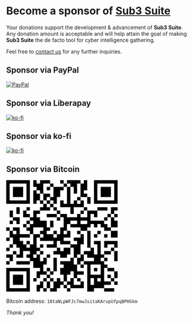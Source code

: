 # Become a sponsor of [Sub3 Suite](https://github.com/3nock/sub3suite)

Your donations support the development & advancement of **Sub3 Suite**. 
Any donation amount is acceptable and will help attain the goal of making **Sub3 Suite** the de facto tool for cyber intelligence gathering.

Feel free to [contact us](CONTACTS.md) for any further inquiries.

## Sponsor via PayPal

[![PayPal](https://www.paypalobjects.com/en_US/i/btn/btn_donate_LG.gif)](https://paypal.me/sub3suite)

## Sponsor via Liberapay

[![ko-fi](https://liberapay.com/assets/widgets/donate.svg)](https://liberapay.com/sub3suite/donate)

## Sponsor via ko-fi

[![ko-fi](https://ko-fi.com/img/githubbutton_sm.svg)](https://ko-fi.com/U7U5AMY6J)

## Sponsor via Bitcoin

<img src="docs/images/bitcoin_address.png" width=300/>

Bitcoin address: `18taNLpWFJc7mwJsitaKArvpUfpqBPHSkm`


*Thank you!*